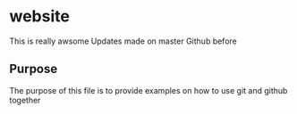 # website

This is really awsome
Updates made on master Github before 

## Purpose

The purpose of this file is to provide examples
on how to use git and github together
